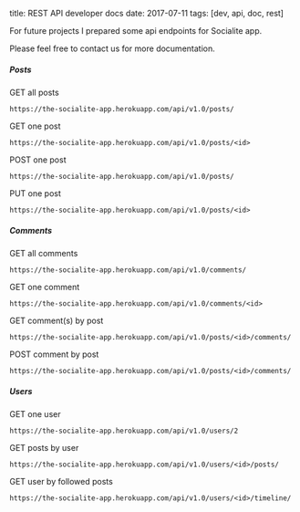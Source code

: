 title: REST API developer docs
date: 2017-07-11
tags: [dev, api, doc, rest]

For future projects I prepared some api endpoints for Socialite app.

Please feel free to contact us for more documentation.

##### Posts

GET all posts
```
https://the-socialite-app.herokuapp.com/api/v1.0/posts/
```

GET one post
```
https://the-socialite-app.herokuapp.com/api/v1.0/posts/<id>
```

POST one post
```
https://the-socialite-app.herokuapp.com/api/v1.0/posts/
```

PUT one post
```
https://the-socialite-app.herokuapp.com/api/v1.0/posts/<id>
```

##### Comments

GET all comments
```
https://the-socialite-app.herokuapp.com/api/v1.0/comments/
```

GET one comment
```
https://the-socialite-app.herokuapp.com/api/v1.0/comments/<id>
```

GET comment(s) by post
```
https://the-socialite-app.herokuapp.com/api/v1.0/posts/<id>/comments/
```

POST comment by post
```
https://the-socialite-app.herokuapp.com/api/v1.0/posts/<id>/comments/
```


##### Users
GET one user
```
https://the-socialite-app.herokuapp.com/api/v1.0/users/2
```

GET posts by user
```
https://the-socialite-app.herokuapp.com/api/v1.0/users/<id>/posts/
```

GET user by followed posts
```
https://the-socialite-app.herokuapp.com/api/v1.0/users/<id>/timeline/
```
